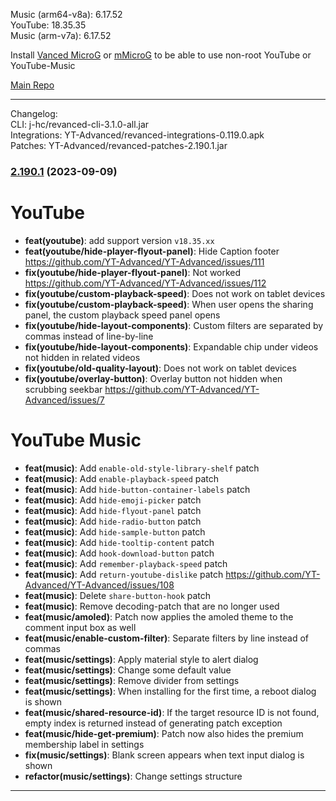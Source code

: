 Music (arm64-v8a): 6.17.52  
YouTube: 18.35.35  
Music (arm-v7a): 6.17.52  

Install [Vanced MicroG](https://github.com/inotia00/VancedMicroG/releases) or [mMicroG](https://github.com/inotia00/mMicroG/releases) to be able to use non-root YouTube or YouTube-Music  

[Main Repo](https://github.com/NoName-exe/revanced-extended)  

---
Changelog:  
CLI: j-hc/revanced-cli-3.1.0-all.jar  
Integrations: YT-Advanced/revanced-integrations-0.119.0.apk  
Patches: YT-Advanced/revanced-patches-2.190.1.jar  

### [2.190.1](https://github.com/YT-Advanced/ReX-patches/compare/v2.190.0...v2.190.1) (2023-09-09)

# YouTube
- **feat(youtube)**: add support version `v18.35.xx`
- **feat(youtube/hide-player-flyout-panel)**: Hide Caption footer https://github.com/YT-Advanced/YT-Advanced/issues/111
- **fix(youtube/hide-player-flyout-panel)**: Not worked
 https://github.com/YT-Advanced/YT-Advanced/issues/112
- **fix(youtube/custom-playback-speed)**: Does not work on tablet devices
- **fix(youtube/custom-playback-speed)**: When user opens the sharing panel, the custom playback speed panel opens
- **fix(youtube/hide-layout-components)**: Custom filters are separated by commas instead of line-by-line
- **fix(youtube/hide-layout-components)**: Expandable chip under videos not hidden in related videos
- **fix(youtube/old-quality-layout)**: Does not work on tablet devices 
- **fix(youtube/overlay-button)**: Overlay button not hidden when scrubbing seekbar https://github.com/YT-Advanced/YT-Advanced/issues/7
# YouTube Music
- **feat(music)**: Add `enable-old-style-library-shelf` patch
- **feat(music)**: Add `enable-playback-speed` patch
- **feat(music)**: Add `hide-button-container-labels` patch
- **feat(music)**: Add `hide-emoji-picker` patch
- **feat(music)**: Add `hide-flyout-panel` patch
- **feat(music)**: Add `hide-radio-button` patch
- **feat(music)**: Add `hide-sample-button` patch
- **feat(music)**: Add `hide-tooltip-content` patch
- **feat(music)**: Add `hook-download-button` patch
- **feat(music)**: Add `remember-playback-speed` patch
- **feat(music)**: Add `return-youtube-dislike` patch https://github.com/YT-Advanced/YT-Advanced/issues/108
- **feat(music)**: Delete `share-button-hook` patch
- **feat(music)**: Remove decoding-patch that are no longer used
- **feat(music/amoled)**: Patch now applies the amoled theme to the comment input box as well
- **feat(music/enable-custom-filter)**: Separate filters by line instead of commas
- **feat(music/settings)**: Apply material style to alert dialog
- **feat(music/settings)**: Change some default value
- **feat(music/settings)**: Remove divider from settings
- **feat(music/settings)**: When installing for the first time, a reboot dialog is shown
- **feat(music/shared-resource-id)**: If the target resource ID is not found, empty index is returned instead of generating patch exception
- **feat(music/hide-get-premium)**: Patch now also hides the premium membership label in settings
- **fix(music/settings)**: Blank screen appears when text input dialog is shown
- **refactor(music/settings)**: Change settings structure
---  
